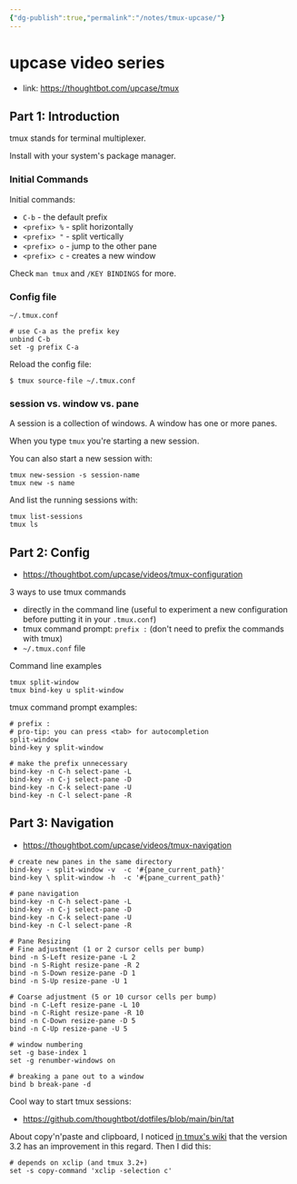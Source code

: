 ```yaml
---
{"dg-publish":true,"permalink":"/notes/tmux-upcase/"}
---
```

# upcase video series

- link: <https://thoughtbot.com/upcase/tmux>

## Part 1: Introduction

tmux stands for terminal multiplexer.

Install with your system's package manager.

### Initial Commands

Initial commands:
- `C-b` - the default prefix
- `<prefix> %` - split horizontally
- `<prefix> "` - split vertically
- `<prefix> o` - jump to the other pane
- `<prefix> c` - creates a new window

Check `man tmux` and `/KEY BINDINGS` for more.

### Config file

`~/.tmux.conf`
```
# use C-a as the prefix key
unbind C-b
set -g prefix C-a
```

Reload the config file:
```
$ tmux source-file ~/.tmux.conf
```


### session vs. window vs. pane

A session is a collection of windows. A window has one or more panes.

When you type `tmux` you're starting a new session.

You can also start a new session with:
```
tmux new-session -s session-name
tmux new -s name
```

And list the running sessions with:
```
tmux list-sessions
tmux ls
```


## Part 2: Config

- <https://thoughtbot.com/upcase/videos/tmux-configuration>

3 ways to use tmux commands

- directly in the command line (useful to experiment a new configuration before putting it in your `.tmux.conf`)
- tmux command prompt: `prefix :` (don't need to prefix the commands with tmux)
- `~/.tmux.conf` file

Command line examples
```
tmux split-window
tmux bind-key u split-window
```

tmux command prompt examples:
```
# prefix :
# pro-tip: you can press <tab> for autocompletion
split-window
bind-key y split-window

# make the prefix unnecessary
bind-key -n C-h select-pane -L
bind-key -n C-j select-pane -D
bind-key -n C-k select-pane -U
bind-key -n C-l select-pane -R
```


## Part 3: Navigation

- <https://thoughtbot.com/upcase/videos/tmux-navigation>

```
# create new panes in the same directory
bind-key - split-window -v  -c '#{pane_current_path}'
bind-key \ split-window -h  -c '#{pane_current_path}'

# pane navigation
bind-key -n C-h select-pane -L
bind-key -n C-j select-pane -D
bind-key -n C-k select-pane -U
bind-key -n C-l select-pane -R

# Pane Resizing
# Fine adjustment (1 or 2 cursor cells per bump)
bind -n S-Left resize-pane -L 2
bind -n S-Right resize-pane -R 2
bind -n S-Down resize-pane -D 1
bind -n S-Up resize-pane -U 1

# Coarse adjustment (5 or 10 cursor cells per bump)
bind -n C-Left resize-pane -L 10
bind -n C-Right resize-pane -R 10
bind -n C-Down resize-pane -D 5
bind -n C-Up resize-pane -U 5

# window numbering
set -g base-index 1
set -g renumber-windows on

# breaking a pane out to a window
bind b break-pane -d
```

Cool way to start tmux sessions:
- <https://github.com/thoughtbot/dotfiles/blob/main/bin/tat>


About copy'n'paste and clipboard, I noticed [in tmux's wiki](https://github.com/tmux/tmux/wiki/Clipboard) that the version 3.2 has an improvement in this regard. Then I did this:
```
# depends on xclip (and tmux 3.2+)
set -s copy-command 'xclip -selection c'
```
